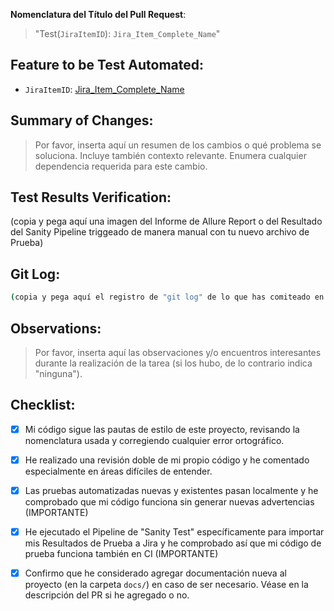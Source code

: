 **Nomenclatura del Título del Pull Request**:

> "Test(`JiraItemID`): `Jira_Item_Complete_Name`"

## Feature to be Test Automated:

- `JiraItemID`: [Jira_Item_Complete_Name](url)

## Summary of Changes:

> Por favor, inserta aquí un resumen de los cambios o qué problema se soluciona. Incluye también contexto relevante.
> Enumera cualquier dependencia requerida para este cambio.

## Test Results Verification:

(copia y pega aquí una imagen del Informe de Allure Report o del Resultado del Sanity Pipeline triggeado de manera manual con tu nuevo archivo de Prueba)

## Git Log:

```bash
(copia y pega aquí el registro de "git log" de lo que has comiteado en tu rama)
```

## Observations:

> Por favor, inserta aquí las observaciones y/o encuentros interesantes durante la realización de la tarea (si los hubo, de lo contrario indica "ninguna").

## Checklist:

- [x] Mi código sigue las pautas de estilo de este proyecto, revisando la nomenclatura usada y corregiendo cualquier error ortográfico.

- [x] He realizado una revisión doble de mi propio código y he comentado especialmente en áreas difíciles de entender.

- [x] Las pruebas automatizadas nuevas y existentes pasan localmente y he comprobado que mi código funciona sin generar nuevas advertencias (IMPORTANTE)

- [x] He ejecutado el Pipeline de "Sanity Test" específicamente para importar mis Resultados de Prueba a Jira y he comprobado así que mi código de prueba funciona también en CI (IMPORTANTE)

- [x] Confirmo que he considerado agregar documentación nueva al proyecto (en la carpeta `docs/`) en caso de ser necesario. Véase en la descripción del PR si he agregado o no.
